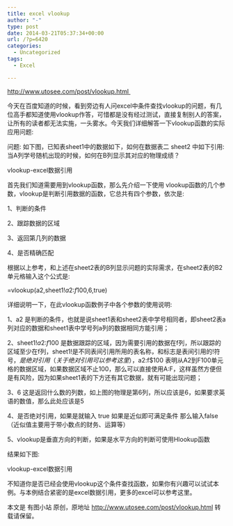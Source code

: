 ```yaml
---
title: excel vlookup
author: "-"
type: post
date: 2014-03-21T05:37:34+00:00
url: /?p=6420
categories:
  - Uncategorized
tags:
  - Excel

---
```

http://www.utosee.com/post/vlookup.html 

今天在百度知道的时候，看到旁边有人问excel中条件查找vlookup的问题，有几位高手都知道使用vlookup作答，可惜都是没有经过测试，直接复制别人的答案，让所有的读者都无法实施，一头雾水。今天我们详细解答一下vlookup函数的实际应用问题: 


问题: 如下图，已知表sheet1中的数据如下，如何在数据表二 sheet2 中如下引用: 当A列学号随机出现的时候，如何在B列显示其对应的物理成绩？


vlookup-excel数据引用


首先我们知道需要用到vlookup函数，那么先介绍一下使用 vlookup函数的几个参数，vlookup是判断引用数据的函数，它总共有四个参数，依次是: 


1、判断的条件

2、跟踪数据的区域

3、返回第几列的数据

4、是否精确匹配


根据以上参考，和上述在sheet2表的B列显示问题的实际需求，在sheet2表的B2单元格输入这个公式是: 


=vlookup(a2,sheet1!$a$2:$f$100,6,true)


详细说明一下，在此vlookup函数例子中各个参数的使用说明: 


1、a2 是判断的条件，也就是说sheet1表和sheet2表中学号相同者，即sheet2表a列对应的数据和sheet1表中学号列a列的数据相同方能引用；

2、sheet1!$a$2:$f$100 是数据跟踪的区域，因为需要引用的数据在f列，所以跟踪的区域至少在f列，sheet1!是不同表间引用所用的表名称，和标志是表间引用的!符号，$是绝对引用（关于绝对引用可以参考这里），$a$2:$f$100 表明从A2到F100单元格的数据区域，如果数据区域不止100，那么可以直接使用A:F，这样虽然方便但是有风险，因为如果sheet1表的下方还有其它数据，就有可能出现问题；

3、6 这是返回什么数的列数，如上图的物理是第6列，所以应该是6，如果要求英语的数值，那么此处应该是5

4、是否绝对引用，如果是就输入 true 如果是近似即可满足条件 那么输入false （近似值主要用于带小数点的财务、运算等）

5、vlookup是垂直方向的判断，如果是水平方向的判断可使用Hlookup函数


结果如下图: 


vlookup-excel数据引用


不知道你是否已经会使用vlookup这个条件查找函数，如果你有兴趣可以试试本例。与本例结合紧密的是excel数据引用，更多的excel可以参考这里。


本文是 有图小站 原创，原地址 http://www.utosee.com/post/vlookup.html 转载请保留。